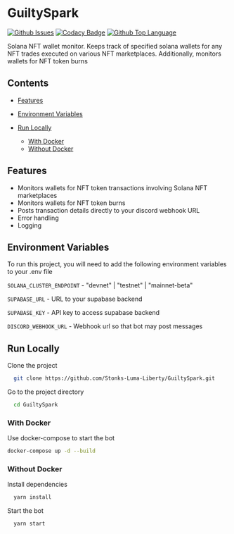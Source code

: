 # GuiltySpark

[![Github Issues](https://img.shields.io/github/issues/Stonks-Luma-Liberty/GuiltySpark?logo=github\&style=for-the-badge)](https://github.com/Stonks-Luma-Liberty/GuiltySpark/issues)
[![Codacy Badge](https://img.shields.io/codacy/grade/8cd6dec921e64e1e938f66264610a0f9?logo=codacy\&style=for-the-badge)](https://www.codacy.com/gh/Stonks-Luma-Liberty/GuiltySpark/dashboard?utm_source=github.com\&utm_medium=referral\&utm_content=Stonks-Luma-Liberty/GuiltySpark\&utm_campaign=Badge_Grade)
[![Github Top Language](https://img.shields.io/github/languages/top/Stonks-Luma-Liberty/GuiltySpark?style=for-the-badge)](https://www.typescriptlang.org)

Solana NFT wallet monitor. Keeps track of specified solana wallets for any NFT trades executed on various NFT marketplaces. Additionally, monitors wallets for NFT token burns

## Contents

*   [Features](#features)

*   [Environment Variables](#environment-variables)

*   [Run Locally](#run-locally)

    *   [With Docker](#with-docker)
    *   [Without Docker](#without-docker)

## Features

*   Monitors wallets for NFT token transactions involving Solana NFT marketplaces
*   Monitors wallets for NFT token burns
*   Posts transaction details directly to your discord webhook URL
*   Error handling
*   Logging

## Environment Variables

To run this project, you will need to add the following environment variables to your .env file

`SOLANA_CLUSTER_ENDPOINT` - "devnet" | "testnet" | "mainnet-beta"

`SUPABASE_URL` - URL to your supabase backend

`SUPABASE_KEY` - API key to access supabase backend

`DISCORD_WEBHOOK_URL` - Webhook url so that bot may post messages

## Run Locally

Clone the project

```bash
  git clone https://github.com/Stonks-Luma-Liberty/GuiltySpark.git
```

Go to the project directory

```bash
  cd GuiltySpark
```

### With Docker

Use docker-compose to start the bot

```bash
docker-compose up -d --build
```

### Without Docker

Install dependencies

```bash
  yarn install
```

Start the bot

```bash
  yarn start
```
